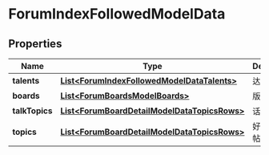 
# ForumIndexFollowedModelData

## Properties
Name | Type | Description | Notes
------------ | ------------- | ------------- | -------------
**talents** | [**List&lt;ForumIndexFollowedModelDataTalents&gt;**](ForumIndexFollowedModelDataTalents.md) | 达人 |  [optional]
**boards** | [**List&lt;ForumBoardsModelBoards&gt;**](ForumBoardsModelBoards.md) | 版块 |  [optional]
**talkTopics** | [**List&lt;ForumBoardDetailModelDataTopicsRows&gt;**](ForumBoardDetailModelDataTopicsRows.md) | 话题 |  [optional]
**topics** | [**List&lt;ForumBoardDetailModelDataTopicsRows&gt;**](ForumBoardDetailModelDataTopicsRows.md) | 好友发布的帖子 |  [optional]



